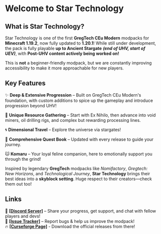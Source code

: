 # Welcome to Star Technology

## What is Star Technology?
Star Technology is one of the first **GregTech CEu Modern** modpacks for **Minecraft 1.19.2**, now fully updated to **1.20.1**! While still under development, the pack is fully playable **up to Ancient Stargate** ***(end of UHV, start of UEV)***, with **Post-UHV content actively being worked on!**

This is **not** a beginner-friendly modpack, but we are constantly improving accessibility to make it more approachable for new players.

## Key Features

✨ **Deep & Extensive Progression** – Built on GregTech CEu Modern's foundation, with custom additions to spice up the gameplay and introduce progression beyond UHV!

🌌 **Unique Resource Gathering** – Start with Ex Nihilo, then advance into void miners, oil drilling rigs, and complex but rewarding processing lines.

🌀 **Dimensional Travel** – Explore the universe via stargates!

📖 **Comprehensive Quest Book** – Updated with every release to guide your journey.

🐱 **Komaru** – Your loyal feline companion, here to emotionally support you through the grind!

Inspired by legendary **GregTech** modpacks like *Nomifactory*, *Gregtech: New Horizons*, and *Technological Journey*, **Star Technology** brings their best ideas into a **skyblock setting**. Huge respect to their creators—check them out too!

## Links
💬 [**\[Discord Server\]**](https://discord.gg/startechnology) – Share your progress, get support, and chat with fellow players and devs!  
🐞 [**\[Issue Tracker\]**](https://github.com/trulyno/star-technology/issues) – Report bugs & help us improve the modpack!  
🔥 [**\[Curseforge Page\]**](https://www.curseforge.com/minecraft/modpacks/star-technology) - Download the official releases from there!